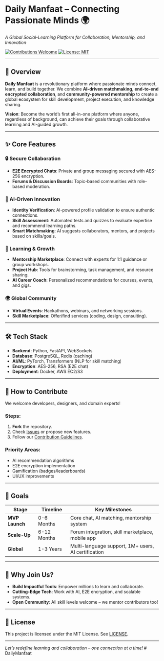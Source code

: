 # Daily Manfaat – Connecting Passionate Minds 🌍  
*A Global Social-Learning Platform for Collaboration, Mentorship, and Innovation*  

[![Contributions Welcome](https://img.shields.io/badge/contributions-welcome-brightgreen)](CONTRIBUTING.md) 
[![License: MIT](https://img.shields.io/badge/License-MIT-yellow.svg)](LICENSE)  

---

## 📖 Overview  
**Daily Manfaat** is a revolutionary platform where passionate minds connect, learn, and build together. We combine **AI-driven matchmaking**, **end-to-end encrypted collaboration**, and **community-powered mentorship** to create a global ecosystem for skill development, project execution, and knowledge sharing.  

**Vision**: Become the world’s first all-in-one platform where anyone, regardless of background, can achieve their goals through collaborative learning and AI-guided growth.  

---

## ✨ Core Features  

### 🔒 Secure Collaboration  
- **E2E Encrypted Chats**: Private and group messaging secured with AES-256 encryption.  
- **Forums & Discussion Boards**: Topic-based communities with role-based moderation.  

### 🤖 AI-Driven Innovation  
- **Identity Verification**: AI-powered profile validation to ensure authentic connections.  
- **Skill Assessment**: Automated tests and quizzes to evaluate expertise and recommend learning paths.  
- **Smart Matchmaking**: AI suggests collaborators, mentors, and projects based on skills/goals.  

### 🌱 Learning & Growth  
- **Mentorship Marketplace**: Connect with experts for 1:1 guidance or group workshops.  
- **Project Hub**: Tools for brainstorming, task management, and resource sharing.  
- **AI Career Coach**: Personalized recommendations for courses, events, and gigs.  

### 🌍 Global Community  
- **Virtual Events**: Hackathons, webinars, and networking sessions.  
- **Skill Marketplace**: Offer/find services (coding, design, consulting).  

---

## 🛠️ Tech Stack  
- **Backend**: Python, FastAPI, WebSockets  
- **Database**: PostgreSQL, Redis (caching)  
- **AI/ML**: PyTorch, Transformers (NLP for skill matching)  
- **Encryption**: AES-256, RSA (E2E chat)  
- **Deployment**: Docker, AWS EC2/S3  

---

## 🚀 How to Contribute  
We welcome developers, designers, and domain experts!  

### Steps:  
1. **Fork** the repository.  
2. Check [Issues](https://github.com/your-repo/issues) or propose new features.  
3. Follow our [Contribution Guidelines](CONTRIBUTING.md).  

### Priority Areas:  
- AI recommendation algorithms  
- E2E encryption implementation  
- Gamification (badges/leaderboards)  
- UI/UX improvements  

---

## 🎯 Goals  

| Stage          | Timeline     | Key Milestones                                   |  
|----------------|--------------|-------------------------------------------------|  
| **MVP Launch** | 0-6 Months   | Core chat, AI matching, mentorship system       |  
| **Scale-Up**   | 6-12 Months  | Forum integration, skill marketplace, mobile app|  
| **Global**     | 1-3 Years    | Multi-language support, 1M+ users, AI certification|  

---

## 🌟 Why Join Us?  
- **Build Impactful Tools**: Empower millions to learn and collaborate.  
- **Cutting-Edge Tech**: Work with AI, E2E encryption, and scalable systems.  
- **Open Community**: All skill levels welcome – we mentor contributors too!  

---

## 📄 License  
This project is licensed under the MIT License. See [LICENSE](LICENSE).  

---

*Let’s redefine learning and collaboration – one connection at a time!*  # DailyManfaat
